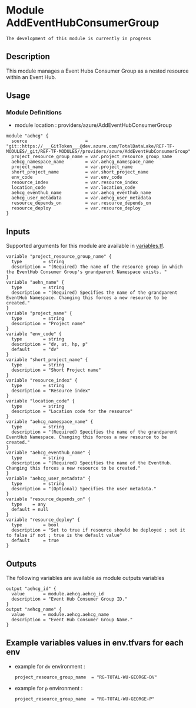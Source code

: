 # Module AddEventHubConsumerGroup

`The development of this module is currently in progress`

## Description

This module manages a Event Hubs Consumer Group as a nested resource within an Event Hub.

## Usage

### Module Definitions

- module location : providers/azure/AddEventHubConsumerGroup

```hcl
module "aehcg" {
  source                      = "git::https://___GitToken___@dev.azure.com/TotalDataLake/REF-TF-MODULES/_git/REF-TF-MODULES//providers/azure/AddEventHubConsumerGroup"
  project_resource_group_name = var.project_resource_group_name
  aehcg_namespace_name        = var.aehcg_namespace_name
  project_name                = var.project_name
  short_project_name          = var.short_project_name
  env_code                    = var.env_code
  resource_index              = var.resource_index
  location_code               = var.location_code
  aehcg_eventhub_name         = var.aehcg_eventhub_name
  aehcg_user_metadata         = var.aehcg_user_metadata
  resource_depends_on         = var.resource_depends_on
  resource_deploy             = var.resource_deploy
}
```

## Inputs

Supported arguments for this module are available in [variables.tf](variables.tf).

```
variable "project_resource_group_name" {
  type        = string
  description = "(Required) The name of the resource group in which the EventHub Consumer Group's grandparent Namespace exists. "
}
variable "aehn_name" {
  type        = string
  description = "(Required) Specifies the name of the grandparent EventHub Namespace. Changing this forces a new resource to be created."
}
variable "project_name" {
  type        = string
  description = "Project name"
}
variable "env_code" {
  type        = string
  description = "dv, at, hp, p"
  default     = "dv"
}
variable "short_project_name" {
  type        = string
  description = "Short Project name"
}
variable "resource_index" {
  type        = string
  description = "Resource index"
}
variable "location_code" {
  type        = string
  description = "Location code for the resource"
}
variable "aehcg_namespace_name" {
  type        = string
  description = "(Required) Specifies the name of the grandparent EventHub Namespace. Changing this forces a new resource to be created."
}
variable "aehcg_eventhub_name" {
  type        = string
  description = "(Required) Specifies the name of the EventHub. Changing this forces a new resource to be created."
}
variable "aehcg_user_metadata" {
  type        = string
  description = "(Optional) Specifies the user metadata."
}
variable "resource_depends_on" {
  type    = any
  default = null
}
variable "resource_deploy" {
  type        = bool
  description = "Set to true if resource should be deployed ; set it to false if not ; true is the default value"
  default     = true
}
```

## Outputs

The following variables are available as module outputs variables

```
output "aehcg_id" {
  value       = module.aehcg.aehcg_id
  description = "Event Hub Consumer Group ID."
}
output "aehcg_name" {
  value       = module.aehcg.aehcg_name
  description = "Event Hub Consumer Group Name."
}
```

## Example variables values in env.tfvars for each env

- example for `dv` environment :
  ```hcl
  project_resource_group_name  = "RG-TOTAL-WU-GEORGE-DV"
  ```
- example for `p` environment :
  ```hcl
  project_resource_group_name  = "RG-TOTAL-WU-GEORGE-P"
  ```
